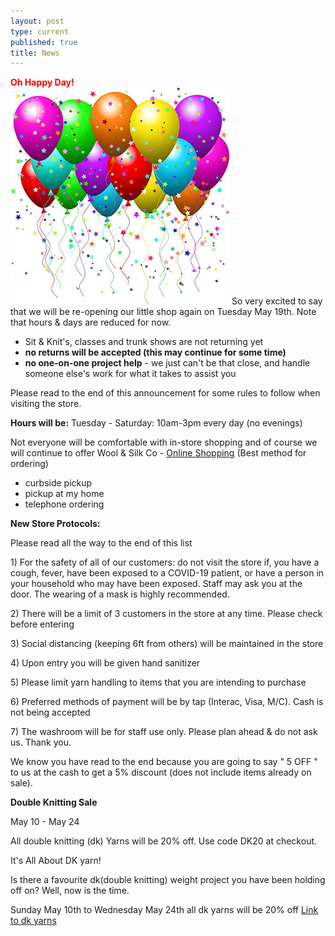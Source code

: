 ```yaml
---
layout: post
type: current
published: true
title: News
---
```

<strong><font color="red">Oh Happy Day!</font></strong><br />
<img src="/img/balloons.jpg">
So very excited to say that we will be re-opening our little shop again on Tuesday May 19th. Note that hours & days are reduced for now. 
- Sit & Knit's, classes and trunk shows are not
   returning yet  
- <strong>no returns will be accepted (this may continue for
   some time)</strong>
- <strong>no one-on-one project help</strong> - we just can't be that
  close, and handle someone else's work for what
   it takes to assist you

Please read to the end of this announcement for some rules to follow when visiting the store.

<strong>Hours will be:</strong>
Tuesday - Saturday:  10am-3pm every day
      (no evenings)

Not everyone will be comfortable with in-store shopping and of course we will continue to offer
Wool & Silk Co - <a href="http://www.woolandsilkcoshop.com/">Online Shopping</a>
(Best method for ordering)
- curbside pickup
- pickup at my home
- telephone ordering

<strong>New Store Protocols:</strong>
<p>Please read all the way to the end of this list</p>
<p>1) For the safety of all of our customers: do not visit the store if, you have a cough, fever, have been exposed to a COVID-19 patient, or have a person in your household who may have been exposed. Staff may ask you at the door. The wearing of a mask is highly recommended.</p>
<p>2) There will be a limit of 3 customers in the store at any time. Please check before entering</p>
<p>3) Social distancing (keeping 6ft from others) will be maintained in the store</p>
<p>4) Upon entry you will be given hand sanitizer
<p>5) Please limit yarn handling to items that you are intending to purchase</p>
<p>6) Preferred methods of payment will be by tap (Interac, Visa, M/C). Cash is not being accepted</p>
<p>7) The washroom will be for staff use only. Please plan ahead & do not ask us. Thank you.</p>
<p>We know you have read to the end because you are going to say " 5 OFF " to us at the cash to get a 5% discount (does not include items already on sale).  </p>

<strong>Double Knitting Sale</strong>

<p>May 10 - May 24</p>

<p>All double knitting (dk) Yarns will be 20% off. Use code DK20 at checkout.</p>

<p>It's All About DK yarn!</p>
<p>Is there a favourite dk(double knitting) weight project you have been holding off on?  Well, now is the time.</p>
<p>Sunday May 10th to Wednesday May 24th all dk yarns will be 20% off <a href="https://woolandsilkco.us11.list-manage.com/track/click?u=b948a6c6bf914edca957eadf1&id=b650ee202e&e=5dbcc3b01d">Link to dk yarns</a></p>
